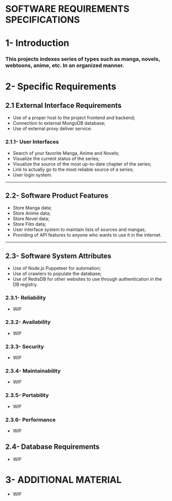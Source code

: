 <h1>SOFTWARE REQUIREMENTS SPECIFICATIONS</h1>

# 1- Introduction

<h3>This projects indexes series of types such as manga, novels, webtoons, anime, etc. In an organized manner. </h3>

# 2- Specific Requirements<br>

## 2.1 External Interface Requirements
  - Use of a proper host to the project frontend and backend;
  - Connection to external MongoDB database;
  - Use of external proxy deliver service.

### 2.1.1- User Interfaces
  - Search of your favorite Manga, Anime and Novels;
  - Visualize the current status of the series;
  - Visualize the source of the most up-to-date chapter of the series;
  - Link to actually go to the most reliable source of a series;
  - User login system.
--------------
## 2.2- Software Product Features
  - Store Manga data;
  - Store Anime data;
  - Store Novel data;
  - Store Film data;
  - User interface system to maintain lists of sources and mangas;
  - Providing of API features to anyone who wants to use it in the internet.
--------------
## 2.3- Software System Attributes
  - Use of Node.js Puppeteer for automation;
  - Use of crawlers to populate the database;
  - Use of RedisDB for other websites to use through authentication in the DB registry.

### 2.3.1- Reliability
  - WIP
### 2.3.2- Availability
  - WIP
### 2.3.3- Security
  - WIP
### 2.3.4- Maintainability
  - WIP
### 2.3.5- Portability
  - WIP
### 2.3.6- Performance
  - WIP
## 2.4- Database Requirements
  - WIP
# 3- ADDITIONAL MATERIAL
  - WIP
